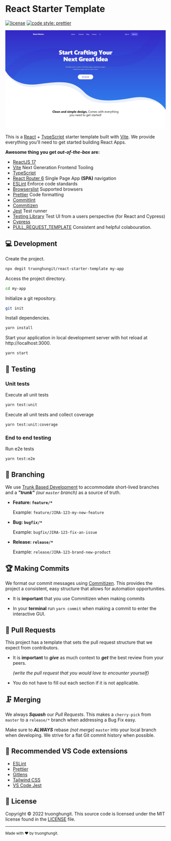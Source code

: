 # React Starter Template

[![license](https://img.shields.io/github/license/truonghungit/react-starter-template?style=flat-square)](https://github.com/truonghungit/react-starter-template/blob/master/LICENSE)
[![code style: prettier](https://img.shields.io/badge/code_style-Prettier-ff69b4.svg?style=flat-square)](https://github.com/prettier/prettier)

![React stater template](./docs/assets/react-stater-template.jpg)

This is a [React](https://reactjs.org) + [TypeScript](https://www.typescriptlang.org/) starter template built with [Vite](https://vitejs.dev). We provide everything you'll need to get started building React Apps.

**Awesome thing you get _out-of-the-box_ are:**

- [ReactJS 17](https://reactjs.org)
- [Vite](https://vitejs.dev) Next Generation Frontend Tooling
- [TypeScript](https://www.typescriptlang.org)
- [React Router 6](https://reactrouter.com/) Single Page App **(SPA)** navigation
- [ESLint](https://eslint.org/) Enforce code standards
- [Browserslist](https://github.com/browserslist/browserslist) Supported browsers
- [Prettier](https://prettier.io/) Code formatting
- [Commitlint](https://commitlint.js.org)
- [Commitizen](https://github.com/commitizen/cz-cli)
- [Jest](https://jestjs.io/) Test runner
- [Testing Library](https://testing-library.com/) Test UI from a users perspective (for React and Cypress)
- [Cypress](https://www.cypress.io)
- [PULL_REQUEST_TEMPLATE](https://github.com/devonChurch/meatballs/) Consistent and helpful colabouration.

## 💻 Development

Create the project.

```bash
npx degit truonghungit/react-starter-template my-app
```

Access the project directory.

```bash
cd my-app
```

Initialize a git repository.

```bash
git init
```

Install dependencies.

```bash
yarn install
```

Start your application in local development server with hot reload at http://localhost:3000.

```bash
yarn start
```

## 🤖 Testing

### Unit tests

Execute all unit tests

```bash
yarn test:unit
```

Execute all unit tests and collect coverage

```bash
yarn test:unit:coverage
```

### End to end testing

Run e2e tests

```bash
yarn test:e2e
```

## 🌲 Branching

We use [Trunk Based Development](https://trunkbaseddevelopment.com/) to accommodate short-lived branches and a _**"trunk"**_ _(our `master` branch)_ as a source of truth.

- **Feature: `feature/*`**

  Example: `feature/JIRA-123-my-new-feature`

- **Bug: `bugfix/*`**

  Example: `bugfix/JIRA-123-fix-an-issue`

- **Release: `release/*`**

  Example: `release/JIRA-123-brand-new-product`

## 🏆 Making Commits

We format our commit messages using [Commitizen](https://github.com/commitizen/cz-cli). This provides the project a consistent, easy structure that allows for automation opportunities.

- It is **important** that you use Commitizen when making commits

- In your **terminal** run `yarn commit` when making a commit to enter the interactive GUI.

## 💾 Pull Requests

This project has a template that sets the pull request structure that we expect from contributors.

- It is **important** to _**give**_ as much context to _**get**_ the best review from your peers.

  _(write the pull request that you would love to encounter yourself)_

- You do not have to fill out each section if it is not applicable.

## 🗜️ Merging

We always _**Squash**_ our _Pull Requests_. This makes a `cherry-pick` from `master` to a `release/*` branch when addressing a Bug Fix easy.

Make sure to _**ALWAYS**_ rebase _(not merge)_ `master` into your local branch when developing. We strive for a flat Git commit history when possible.

## 🧰 Recommended VS Code extensions

- [ESLint](https://marketplace.visualstudio.com/items?itemName=dbaeumer.vscode-eslint)
- [Prettier](https://marketplace.visualstudio.com/items?itemName=esbenp.prettier-vscode)
- [Gitlens](https://marketplace.visualstudio.com/items?itemName=eamodio.gitlens)
- [Tailwind CSS](https://marketplace.visualstudio.com/items?itemName=bradlc.vscode-tailwindcss)
- [VS Code Jest](https://marketplace.visualstudio.com/items?itemName=orta.vscode-jest)

## 📝 License

Copyright © 2022 truonghungit. This source code is licensed under the MIT license found in the
[LICENSE](https://github.com/truonghungit/react-starter-template/blob/master/LICENSE) file.

---

<sup>Made with ♥ by truonghungit.</sup>
